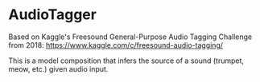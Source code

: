 # AudioTagger

Based on Kaggle's Freesound General-Purpose Audio Tagging Challenge from 2018:
https://www.kaggle.com/c/freesound-audio-tagging/

This is a model composition that infers the source of a sound (trumpet, meow, etc.) given audio input.
